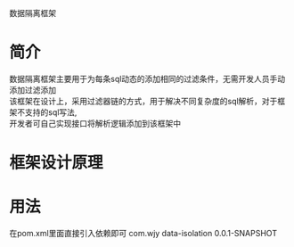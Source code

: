 数据隔离框架
# 简介
数据隔离框架主要用于为每条sql动态的添加相同的过滤条件，无需开发人员手动添加过滤添加  
该框架在设计上，采用过滤器链的方式，用于解决不同复杂度的sql解析，对于框架不支持的sql写法,  
开发者可自己实现接口将解析逻辑添加到该框架中

# 框架设计原理


# 用法
在pom.xml里面直接引入依赖即可
<dependency>
    <groupId>com.wjy</groupId>
    <artifactId>data-isolation</artifactId>
    <version>0.0.1-SNAPSHOT</version>
</dependency>